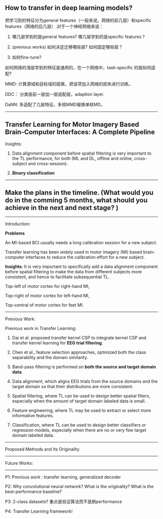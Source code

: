 ## How to transfer in deep learning models?

把学习到的特征分为general features（一般来说，网络的前几层）和specific features（网络的后几层）.对于一个神经网络来说：

1. 哪几层学到的是general features? 哪几层学到的是specific features？

2. (previous works) 如何决定迁移哪些层? 如何固定哪些层？

3. 如何fine-tune?

如何网络的浅层学到的特征是通用的，在一个网络中，task-specific 的层如何适配?

MMD: 计算源域和目标域的距离，把该项加入网络的损失进行训练。

DDC： 分类层前一层加一层适配层，adaption layer. 

DaNN: 多适配了几层特征，多核MMD替换单核MD。 

---

## Transfer Learning for Motor Imagery Based Brain-Computer Interfaces: A Complete Pipeline 

Insights:

1. Data alignment component before spatial filtering is very important to the TL performance, for both (ML and DL, offline and online, cross-subject and cross-session). 

2. **Binary classification** 

---

## Make the plans in the timeline. (What would you do in the comming 5 months, what should you achieve in the next and next stage? ) 

---

Introduction: 

**Problems**

An MI-based BCI usually needs a long calibration session for a new subject. 

Transfer learning has been widely used in motor imagery (MI) based brain-computer interfaces to reduce the calibration effort for a new subject. 

**Insights**: It is very important to specifically add a data alignment component before spatial filtering to make the data from different subjects more consistent, and hence to facilitate subsequential TL.



Top-left of motor cortex for right-hand MI, 

Top-right of motor cortex for left-hand MI, 

Top-central of motor cortex for feet MI. 

---

Previous Work: 

Previous work in Transfer Learning: 

1. Dai et al. proposed transfer kernel CSP to integrate kernel CSP and transfer kernel learning for **EEG trial filtering**.

2. Chen et al., feature selection approaches, optimized both the class separability and the domain similarity. 

3. Band-pass filtering is performed on **both the source and target domain data**. 

4. Data alignment, which aligns EEG trials from the source domains and the target domain so that their distributions are more consistent. 

5. Spatial filtering, where TL can be used to design better spatial filters, especially when the amount of target domain labeled data is small. 

6. Feature engineering, where TL may be used to extract or select more informative features. 

7. Classification, where TL can be used to design better classifiers or regression models, especially when there are no or very few target domain labeled data. 

---

Proposed Methods and Its Originality 

---

Future Works: 

---

P1: Previous work : transfer learning, generalized decoder

P2: Why convolutional neural network? What is the originality? What is the best-performance baseline?

P3: 2-class datasets? 重点是验证算法而不是刷performance

P4: Transfer Learning framework!
